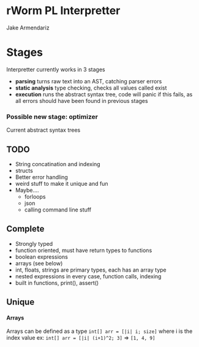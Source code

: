 # rWorm PL Interpretter
Jake Armendariz


# Stages
Interpretter currently works in 3 stages
- **parsing** turns raw text into an AST, catching parser errors
- **static analysis** type checking, checks all values called exist
- **execution** runs the abstract syntax tree, code will panic if this fails, as all errors should have been found in previous stages

### Possible new stage: optimizer
Current abstract syntax trees

## TODO
- String concatination and indexing
- structs
- Better error handling
- weird stuff to make it unique and fun
- Maybe....
    - forloops
    - json
    - calling command line stuff

## Complete
- Strongly typed
- function oriented, must have return types to functions
- boolean expressions
- arrays (see below)
- int, floats, strings are primary types, each has an array type
- nested expressions in every case, function calls, indexing
- built in functions, print(), assert()

## Unique
#### Arrays
Arrays can be defined as a type `int[] arr = [|i| i; size]` where i is the index value ex: `int[] arr = [|i| (i+1)^2; 3]` => `[1, 4, 9]` 
